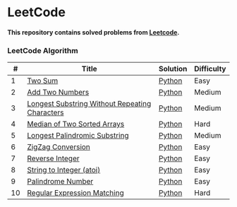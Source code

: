 
LeetCode
========
#### This repository contains solved problems from [Leetcode](https://leetcode.com/).

### LeetCode Algorithm

| # | Title | Solution                                                                                                           | Difficulty |
|---| ----- |--------------------------------------------------------------------------------------------------------------------| ---------- |
|1|[Two Sum](https://leetcode.com/problems/two-sum/)| [Python](https://github.com/Nurkaliyev/Leetcode/blob/main/python/easy/1.%20Two%20Sum.py)                                                                         |Easy|
|2|[Add Two Numbers](https://leetcode.com/problems/add-two-numbers/)| [Python](https://github.com/Nurkaliyev/Leetcode/blob/main/python/medium/3.%20Longest%20Substring%20Without%20Repeating%20Characters.py)                                                         |Medium|
|3|[Longest Substring Without Repeating Characters](https://leetcode.com/problems/longest-substring-without-repeating-characters/)| [Python]() |Medium|
|4|[Median of Two Sorted Arrays](https://leetcode.com/problems/median-of-two-sorted-arrays/)| [Python]()                                      |Hard|
|5|[Longest Palindromic Substring](https://leetcode.com/problems/longest-palindromic-substring/)| [Python]()                               |Medium|
|6|[ZigZag Conversion](https://leetcode.com/problems/zigzag-conversion/)| [Python]()                                                    |Easy|
|7|[Reverse Integer](https://leetcode.com/problems/reverse-integer/)| [Python]()                                                        |Easy|
|8|[String to Integer (atoi)](https://leetcode.com/problems/string-to-integer-atoi/)| [Python]()                                             |Easy|
|9|[Palindrome Number](https://leetcode.com/problems/palindrome-number/)| [Python](https://github.com/Nurkaliyev/Leetcode/blob/main/python/easy/9.%20Palindrome%20Number.py)                                                   |Easy|
|10|[Regular Expression Matching](https://leetcode.com/problems/regular-expression-matching/)| [Python]()                                 |Hard|
